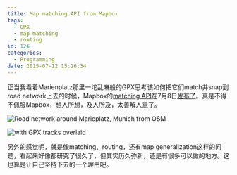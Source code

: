 ```yaml
---
title: Map matching API from Mapbox
tags:
  - GPX
  - map matching
  - routing
id: 126
categories:
  - Programming
date: 2015-07-12 15:26:34
---
```


正当我看着Marienplatz那里一坨乱麻般的GPX思考该如何把它们match并snap到road network上去的时候，Mapbox的[matching API](https://www.mapbox.com/developers/api/map-matching/)在7月8日[发布了](https://www.mapbox.com/blog/map-matching-api/)。真是不得不佩服Mapbox，想人所想，及人所及，太善解人意了。

![Road network around Marieplatz, Munich from OSM](http://luliu.me/wp-content/uploads/2015/07/wpid-屏幕快照-2015-07-12-下午2.46.12.png)

![with GPX tracks overlaid](http://luliu.me/wp-content/uploads/2015/07/wpid-屏幕快照-2015-07-12-下午2.45.25.png)

另外的感觉呢，就是像matching、routing，还有map generalization这样的问题，看起来好像都研究了很久了，但其实历久弥新，还是有很多可以做的地方。这也算是让自己坚持下去的一个理由吧。